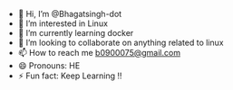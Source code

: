 - 👋 Hi, I’m @Bhagatsingh-dot
- 👀 I’m interested in Linux 
- 🌱 I’m currently learning docker
- 💞️ I’m looking to collaborate on anything related to linux 
- 📫 How to reach me b0900075@gmail.com
- 😄 Pronouns: HE
- ⚡ Fun fact: Keep Learning !!

<!---
Bhagatsingh-dot/Bhagatsingh-dot is a ✨ special ✨ repository because its `README.md` (this file) appears on your GitHub profile.
You can click the Preview link to take a look at your changes.
--->
